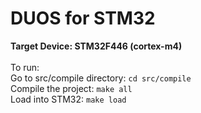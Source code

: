 # DUOS for STM32
**Target Device: STM32F446 (cortex-m4)**\
\
To run:\
Go to  src/compile directory: `cd src/compile`\
Compile the project: `make all`\
Load into STM32: `make load`
